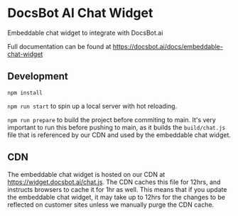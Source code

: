 # DocsBot AI Chat Widget

Embeddable chat widget to integrate with DocsBot.ai

Full documentation can be found at https://docsbot.ai/docs/embeddable-chat-widget

## Development

`npm install`

`npm run start` to spin up a local server with hot reloading.

`npm run prepare` to build the project before commiting to main. It's very important to run this before pushing to main, as it builds the `build/chat.js` file that is referenced by our CDN and used by the embeddable chat widget.

## CDN

The embeddable chat widget is hosted on our CDN at https://widget.docsbot.ai/chat.js. The CDN caches this file for 12hrs, and instructs browsers to cache it for 1hr as well. This means that if you update the embeddable chat widget, it may take up to 12hrs for the changes to be reflected on customer sites unless we manually purge the CDN cache.